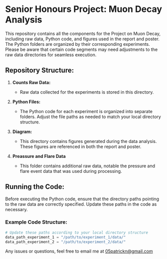 # Senior Honours Project: Muon Decay Analysis

This repository contains all the components for the Project on Muon Decay, including raw data, Python code, and figures used in the report and poster. The Python folders are organized by their corresponding experiments. Please be aware that certain code segments may need adjustments to the raw data directories for seamless execution.

## Repository Structure:

1. **Counts Raw Data:**
   - Raw data collected for the experiments is stored in this directory.

2. **Python Files:**
   - The Python code for each experiment is organized into separate folders. Adjust the file paths as needed to match your local directory structure.

3. **Diagram:**
   - This directory contains figures generated during the data analysis. These figures are referenced in both the report and poster.

5. **Preassure and Flare Data**
   - This folder contains additional raw data, notable the pressure and flare event data that was used during processing.
## Running the Code:

Before executing the Python code, ensure that the directory paths pointing to the raw data are correctly specified. Update these paths in the code as necessary.

### Example Code Structure:

```python
# Update these paths according to your local directory structure
data_path_experiment_1 = "/path/to/experiment_1/data/"
data_path_experiment_2 = "/path/to/experiment_2/data/"
```
Any issues or questions, feel free to email me at 05patrickn@gmail.com


